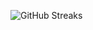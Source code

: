 ![GitHub Streaks](https://github-streaks-mqc9.onrender.com/streak/happilli/image?theme=midnight&cache_bust=1743507375&lang=ja)
